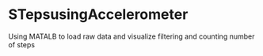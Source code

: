 # STepsusingAccelerometer
Using MATALB to load raw data and visualize filtering and counting number of steps 
